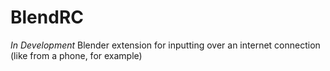 # BlendRC
*In Development*
Blender extension for inputting over an internet connection (like from a phone, for example)
